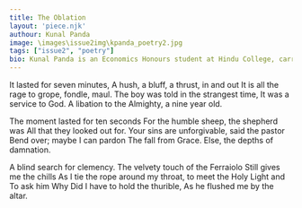 ```yaml
---
title: The Oblation
layout: 'piece.njk'
authour: Kunal Panda
image: \images\issue2img\kpanda_poetry2.jpg
tags: ["issue2", "poetry"]
bio: Kunal Panda is an Economics Honours student at Hindu College, carrying with him the spice of Konkan Kombdi Vade with the simplicity of Oriya Chhena. He is an ardent reader of classic literature, from Homer and Virgil to the heart-warming passages of Emily Bronte. He is trying to find his calling in the hidden maze of the written word and somewhere along the line, the one with whom he can share his love for the same.
---
```


It lasted for seven minutes,
A hush, a bluff, a thrust, in and out
It is all the rage to grope, fondle, maul.
The boy was told in the strangest time,
It was a service to God.
A libation to the Almighty, a nine year old.

The moment lasted for ten seconds
For the humble sheep, the shepherd was
All that they looked out for.
Your sins are unforgivable, said the pastor
Bend over; maybe I can pardon
The fall from Grace.
Else, the depths of damnation.

A blind search for clemency.
The velvety touch of the Ferraiolo
Still gives me the chills
As I tie the rope around my throat,
to meet the Holy Light and
To ask him Why
Did I have to hold the thurible,
As he flushed me by the altar.